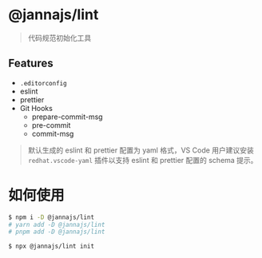 # @jannajs/lint

> 代码规范初始化工具

## Features

- `.editorconfig`
- eslint
- prettier
- Git Hooks
  - prepare-commit-msg
  - pre-commit
  - commit-msg

> 默认生成的 eslint 和 prettier 配置为 yaml 格式，VS Code 用户建议安装 `redhat.vscode-yaml` 插件以支持 eslint 和 prettier 配置的 schema 提示。


# 如何使用

```sh
$ npm i -D @jannajs/lint
# yarn add -D @jannajs/lint
# pnpm add -D @jannajs/lint

$ npx @jannajs/lint init
```
